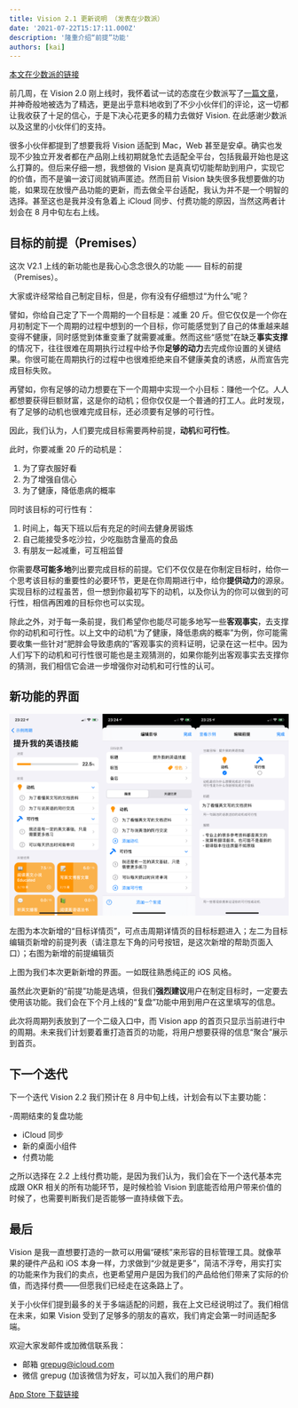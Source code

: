 ```yaml
---
title: Vision 2.1 更新说明 （发表在少数派）
date: '2021-07-22T15:17:11.000Z'
description: '隆重介绍“前提”功能'
authors: [kai]
---
```


[本文在少数派的链接]: https://sspai.com/post/67874
[一篇文章]: https://sspai.com/post/67497
[app store 下载链接]: https://apps.apple.com/app/id1572457968

[本文在少数派的链接]

前几周，在 Vision 2.0 刚上线时，我怀着试一试的态度在少数派写了[一篇文章]，并神奇般地被选为了精选，更是出乎意料地收到了不少小伙伴们的评论，这一切都让我收获了十足的信心，于是下决心花更多的精力去做好 Vision. 在此感谢少数派以及这里的小伙伴们的支持。

很多小伙伴都提到了想要我将 Vision 适配到 Mac，Web 甚至是安卓。确实也发现不少独立开发者都在产品刚上线初期就急忙去适配全平台，包括我最开始也是这么打算的。但后来仔细一想，我想做的 Vision 是真真切切能帮助到用户，实现它的价值，而不是骗一波订阅就销声匿迹。然而目前 Vision 缺失很多我想要做的功能，如果现在放慢产品功能的更新，而去做全平台适配，我认为并不是一个明智的选择。甚至这也是我并没有急着上 iCloud 同步、付费功能的原因，当然这两者计划会在 8 月中旬左右上线。

## 目标的前提（Premises）

这次 V2.1 上线的新功能也是我心心念念很久的功能 —— 目标的前提（Premises）。

大家或许经常给自己制定目标，但是，你有没有仔细想过“为什么”呢？

譬如，你给自己定了下一个周期的一个目标是：减重 20 斤。但它仅仅是一个你在月初制定下一个周期的过程中想到的一个目标，你可能感觉到了自己的体重越来越变得不健康，同时感觉到体重变重了就需要减重。然而这些“感觉”在缺乏**事实支撑**的情况下，往往很难在周期执行过程中给予你**足够的动力**去完成你设置的关键结果。你很可能在周期执行的过程中也很难拒绝来自不健康美食的诱惑，从而宣告完成目标失败。

再譬如，你有足够的动力想要在下一个周期中实现一个小目标：赚他一个亿。人人都想要获得巨额财富，这是你的动机；但你仅仅是一个普通的打工人。此时发现，有了足够的动机也很难完成目标，还必须要有足够的可行性。

因此，我们认为，人们要完成目标需要两种前提，**动机**和**可行性**。

此时，你要减重 20 斤的动机是：

1. 为了穿衣服好看
2. 为了增强自信心
3. 为了健康，降低患病的概率

同时该目标的可行性有：

1. 时间上，每天下班以后有充足的时间去健身房锻炼
2. 自己能接受多吃沙拉，少吃脂肪含量高的食品
3. 有朋友一起减重，可互相监督

你需要**尽可能多地**列出要完成目标的前提。它们不仅仅是在你制定目标时，给你一个思考该目标的重要性的必要环节，更是在你周期进行中，给你**提供动力**的源泉。实现目标的过程虽苦，但一想到你最初写下的动机，以及你认为的你可以做到的可行性，相信再困难的目标你也可以实现。

除此之外，对于每一条前提，我们希望你也能尽可能多地写一些**客观事实**，去支撑你的动机和可行性。以上文中的动机“为了健康，降低患病的概率”为例，你可能需要收集一些针对“肥胖会导致患病的”客观事实的资料证明，记录在这一栏中。因为人们写下的动机和可行性很可能也是主观猜测的，如果你能列出客观事实去支撑你的猜测，我们相信它会进一步增强你对动机和可行性的认可。

## 新功能的界面

![Screenshot](./screenshot-1.jpeg)

左图为本次新增的“目标详情页”，可点击周期详情页的目标标题进入；左二为目标编辑页新增的前提列表（请注意左下角的问号按钮，是这次新增的帮助页面入口）；右图为新增的前提编辑页

上图为我们本次更新新增的界面。一如既往熟悉纯正的 iOS 风格。

虽然此次更新的“前提”功能是选填，但我们**强烈建议**用户在制定目标时，一定要去使用该功能。我们会在下个月上线的“复盘”功能中用到用户在这里填写的信息。

此次将周期列表放到了一个二级入口中，而 Vision app 的首页只显示当前进行中的周期。未来我们计划要着重打造首页的功能，将用户想要获得的信息“聚合”展示到首页。

## 下一个迭代

下一个迭代 Vision 2.2 我们预计在 8 月中旬上线，计划会有以下主要功能：

-周期结束的复盘功能

- iCloud 同步
- 新的桌面小组件
- 付费功能

之所以选择在 2.2 上线付费功能，是因为我们认为，我们会在下一个迭代基本完成跟 OKR 相关的所有功能环节，是时候检验 Vision 到底能否给用户带来价值的时候了，也需要判断我们是否能够一直持续做下去。

## 最后

Vision 是我一直想要打造的一款可以用偏“硬核”来形容的目标管理工具。就像苹果的硬件产品和 iOS 本身一样，力求做到“少就是更多”，简洁不浮夸，用实打实的功能来作为我们的卖点，也更希望用户是因为我们的产品给他们带来了实际的价值，而选择付费——但愿我们已经走在这条路上了。

关于小伙伴们提到最多的关于多端适配的问题，我在上文已经说明过了。我们相信在未来，如果 Vision 受到了足够多的朋友的喜欢，我们肯定会第一时间适配多端。

欢迎大家发邮件或加微信联系我：

- 邮箱 grepug@icloud.com
- 微信 grepug (加该微信为好友，可以加入我们的用户群)

[App Store 下载链接]
